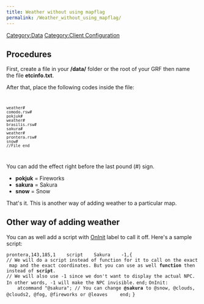```yaml
---
title: Weather without using mapflag
permalink: /Weather_without_using_mapflag/
---
```


[Category:Data](/Category:Data "wikilink") [Category:Client Configuration](/Category:Client_Configuration "wikilink")

Procedures
----------

First, create a file in your **/data/** folder or the root of your GRF then name the file **etcinfo.txt**.

After that, place the following codes inside the file: <code>

    weather#
    comodo.rsw#
    pokjuk#
    weather#
    brasilis.rsw#
    sakura#
    weather#
    prontera.rsw#
    snow#
    //File end

</code>

You can add the effect right before the last pound (\#) sign.

-   **pokjuk** = Fireworks
-   **sakura** = Sakura
-   **snow** = Snow

That's it. This is another way of adding weather to a particular map.

Other way of adding weather
---------------------------

You can as well add a script with [OnInit](/OnInit "wikilink") label to call it off. Here's a sample script:

`prontera,143,185,1    script    Sakura    -1,{ `
`// We will do a script instead of function for it to call on the exact map and the exact coordinates. But you can use as well `**`function`**` then instead of `**`script`**`.`
`// We will also use -1 since we don't want to display the actual NPC. In other words, -1 will make the NPC invisible.`
`end;`
`OnInit:`
`    atcommand "@sakura"; // You can change `**`@sakura`**` to @snow, @clouds, @clouds2, @fog, @fireworks or @leaves`
`    end;`
`}`